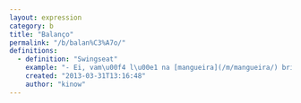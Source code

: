 ```yaml
---
layout: expression
category: b
title: "Balanço"
permalink: "/b/balan%C3%A7o/"
definitions:
  - definition: "Swingseat"
    example: "- Ei, vam\u00f4 l\u00e1 na [mangueira](/m/mangueira/) brincar no balan\u00e7o?\n- Oba! Vamos!"
    created: "2013-03-31T13:16:48"
    author: "kinow"
---
```

